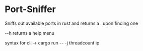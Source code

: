 # Port-Sniffer
Sniffs out available ports in rust and returns a . upon finding one

--h returns a help menu

syntax for cli -> cargo run -- -j threadcount ip 
